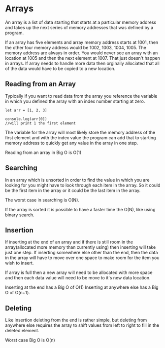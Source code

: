 # Arrays

An array is a list of data starting that starts at a particular memory address and takes up the next series of memory addresses that was defined by a program.

If an array has five elements and array memory address starts at 1001, then the other four memory address would be 1002, 1003, 1004, 1005.  The memory address are always in order.  You would never see an array with an location at 1005 and then the next element at 1007.  That just doesn't happen in arrays.  If array needs to handle more data then orginally allociated that all of the data would have to be copied to a new location.

## Reading from an Array

Typically if you want to read data from the array you reference the variable in which you defined the array with an index number starting at zero.

```
let arr = [1, 2, 3]

console.log(arr[0])
//will print 1 the first element
```

The variable for the array will most likely store the memory address of the first element and with the index value the program can add that to starting memory address to quickly get any value in the array in one step.  

Reading from an array in Big O is O(1)

## Searching

In an array which is unsorted in order to find the value in which you are looking for you might have to look through each item in the array.  So it could be the first item in the array or it could be the last item in the array.

The worst case in searching is O(N).

If the array is sorted it is possible to have a faster time the O(N), like using binary search.

## Insertion

If inserting at the end of an array and if there is still room in the array(allocated more memory than currently using) then inserting will take just one step.  If inserting somewhere else other than the end, then the data in the array will have to move over one space to make room for the item you wish to insert. 

If array is full then a new array will need to be allocated with more space and then each data value will need to be move to it's new data location.

Inserting at the end has a Big O of O(1)
Inserting at anywhere else has a Big O of O(n+1).  


## Deleting

Like insertion deleting from the end is rather simple, but deleting from anywhere else requires the array to shift values from left to right to fill in the deleted element.

Worst case Big O is O(n)